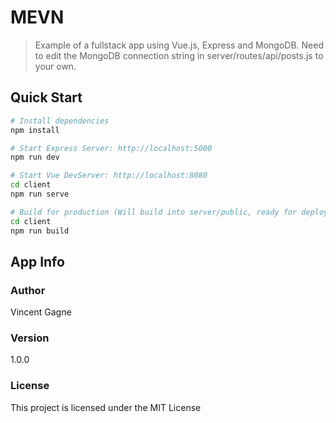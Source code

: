 # MEVN

> Example of a fullstack app using Vue.js, Express and MongoDB. Need to edit the MongoDB connection string in server/routes/api/posts.js to your own.

## Quick Start

```bash
# Install dependencies
npm install

# Start Express Server: http://localhost:5000
npm run dev

# Start Vue DevServer: http://localhost:8080
cd client
npm run serve

# Build for production (Will build into server/public, ready for deployment)
cd client
npm run build
```

## App Info

### Author

Vincent Gagne

### Version

1.0.0

### License

This project is licensed under the MIT License
